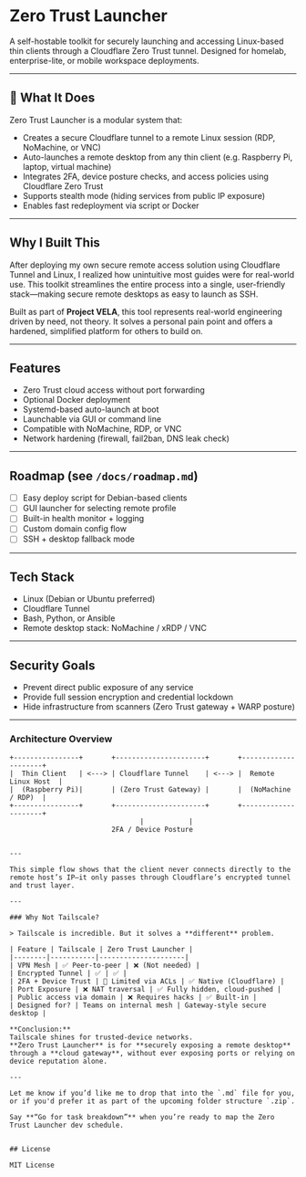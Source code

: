 # Zero Trust Launcher

A self-hostable toolkit for securely launching and accessing Linux-based thin clients through a Cloudflare Zero Trust tunnel. Designed for homelab, enterprise-lite, or mobile workspace deployments.

---

## 🔐 What It Does

Zero Trust Launcher is a modular system that:

- Creates a secure Cloudflare tunnel to a remote Linux session (RDP, NoMachine, or VNC)
- Auto-launches a remote desktop from any thin client (e.g. Raspberry Pi, laptop, virtual machine)
- Integrates 2FA, device posture checks, and access policies using Cloudflare Zero Trust
- Supports stealth mode (hiding services from public IP exposure)
- Enables fast redeployment via script or Docker

---

## Why I Built This

After deploying my own secure remote access solution using Cloudflare Tunnel and Linux, I realized how unintuitive most guides were for real-world use. This toolkit streamlines the entire process into a single, user-friendly stack—making secure remote desktops as easy to launch as SSH.

Built as part of **Project VELA**, this tool represents real-world engineering driven by need, not theory. It solves a personal pain point and offers a hardened, simplified platform for others to build on.

---

## Features

- Zero Trust cloud access without port forwarding
- Optional Docker deployment
- Systemd-based auto-launch at boot
- Launchable via GUI or command line
- Compatible with NoMachine, RDP, or VNC
- Network hardening (firewall, fail2ban, DNS leak check)

---

## Roadmap (see `/docs/roadmap.md`)

- [ ] Easy deploy script for Debian-based clients
- [ ] GUI launcher for selecting remote profile
- [ ] Built-in health monitor + logging
- [ ] Custom domain config flow
- [ ] SSH + desktop fallback mode

---

## Tech Stack

- Linux (Debian or Ubuntu preferred)
- Cloudflare Tunnel
- Bash, Python, or Ansible
- Remote desktop stack: NoMachine / xRDP / VNC

---

## Security Goals

- Prevent direct public exposure of any service
- Provide full session encryption and credential lockdown
- Hide infrastructure from scanners (Zero Trust gateway + WARP posture)

---

### Architecture Overview

```text
+----------------+       +----------------------+       +---------------------+
|  Thin Client   | <---> | Cloudflare Tunnel    | <---> |  Remote Linux Host  |
|  (Raspberry Pi)|       | (Zero Trust Gateway) |       |  (NoMachine / RDP)  |
+----------------+       +----------------------+       +---------------------+
                                |           |
                         2FA / Device Posture


---

This simple flow shows that the client never connects directly to the remote host’s IP—it only passes through Cloudflare’s encrypted tunnel and trust layer.

---

### Why Not Tailscale?

> Tailscale is incredible. But it solves a **different** problem.

| Feature | Tailscale | Zero Trust Launcher |
|--------|-----------|---------------------|
| VPN Mesh | ✅ Peer-to-peer | ❌ (Not needed) |
| Encrypted Tunnel | ✅ | ✅ |
| 2FA + Device Trust | 🔸 Limited via ACLs | ✅ Native (Cloudflare) |
| Port Exposure | ❌ NAT traversal | ✅ Fully hidden, cloud-pushed |
| Public access via domain | ❌ Requires hacks | ✅ Built-in |
| Designed for? | Teams on internal mesh | Gateway-style secure desktop |

**Conclusion:**  
Tailscale shines for trusted-device networks.  
**Zero Trust Launcher** is for **securely exposing a remote desktop** through a **cloud gateway**, without ever exposing ports or relying on device reputation alone.

---

Let me know if you’d like me to drop that into the `.md` file for you, or if you'd prefer it as part of the upcoming folder structure `.zip`.

Say **“Go for task breakdown”** when you’re ready to map the Zero Trust Launcher dev schedule.


## License

MIT License
